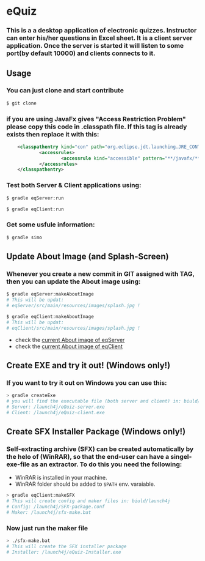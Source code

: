 # **eQuiz**
### This is a a desktop application of electronic quizzes. Instructor can enter his/her questions in Excel sheet. It is a client server application. Once the server is started it will listen to some port(by default 10000) and clients connects to it.

## **Usage**
### You can just clone and start contribute
```bash
$ git clone
```

### if you are using JavaFx gives "Access Restriction Problem" please copy this code in .classpath file. If this tag is already exists then replace it with this:
```xml
	<classpathentry kind="con" path="org.eclipse.jdt.launching.JRE_CONTAINER/org.eclipse.jdt.internal.debug.ui.launcher.StandardVMType/JavaSE-1.8/">
			<accessrules>
					<accessrule kind="accessible" pattern="**/javafx/**"/>
			</accessrules>
	</classpathentry>
```


### Test both Server & Client applications using:
```bash
$ gradle eqServer:run 

$ gradle eqClient:run 
```
### Get some usfule information:
```bash
$ gradle simo
```

## **Update About Image (and Splash-Screen)**
### Whenever you create a new commit in GIT assigned with TAG, then you can update the About image using:
```bash
$ gradle eqServer:makeAboutImage
# This will be updat:
# eqServer/src/main/resources/images/splash.jpg !

$ gradle eqClient:makeAboutImage
# This will be updat:
# eqClient/src/main/resources/images/splash.jpg !
```
* check the [current About image of eqServer](eqServer\src\main\resources\images\splash.jpg)
* check the [current About image of eqClient](eqClient\src\main\resources\images\splash.jpg)


## **Create EXE and try it out! (Windows only!)**
### If you want to try it out on Windows you can use this:
```bash
> gradle createExe
# you will find the executable file (both server and client) in: biuld/launch4j
# Server: /launch4j/eQuiz-server.exe
# Client: /launch4j/eQuiz-client.exe
```

## **Create SFX Installer Package (Windows only!)**
### Self-extracting archive (SFX) can be created automatically by the helo of **(WinRAR)**, so that the end-user can have a singel-exe-file as an extractor. To do this you need the following:
* WinRAR is installed in your machine.
* WinRAR folder should be added to `$PATH` env. varaiable.
```bash
> gradle eqClient:makeSFX
# This will create config and maker files in: biuld/launch4j
# Config: /launch4j/SFX-package.conf
# Maker: /launch4j/sfx-make.bat
```
### Now just run the maker file
```bash
> ./sfx-make.bat
# This will create the SFX installer package 
# Installer: /launch4j/eQuiz-Installer.exe
```


[comment]: 
<https://help.github.com/en/github/writing-on-github/basic-writing-and-formatting-syntax> (Check Markdown Syntax)


[//]: <> (This is also a comment.)